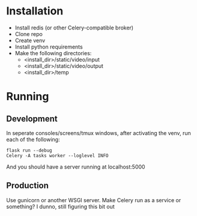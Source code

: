 # Installation
- Install redis (or other Celery-compatible broker)
- Clone repo
- Create venv
- Install python requirements
- Make the following directories:
  - <install_dir>/static/video/input
  - <install_dir>/static/video/output
  - <install_dir>/temp

# Running
## Development
In seperate consoles/screens/tmux windows, after activating the venv, run each of the following:

    flask run --debug
    Celery -A tasks worker --loglevel INFO

And you should have a server running at localhost:5000

## Production
Use gunicorn or another WSGI server. Make Celery run as a service or something? I dunno, still figuring this bit out
